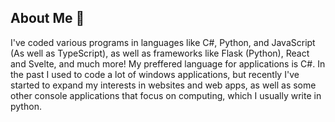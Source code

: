 ## About Me 👋
I've coded various programs in languages like C#, Python, and JavaScript (As well as TypeScript), as well as frameworks like Flask (Python), React and Svelte, and much more!
My preffered language for applications is C#. In the past I used to code a lot of windows applications,
but recently I've started to expand my interests in websites and web apps, as well as some other console
applications that focus on computing, which I usually write in python.
